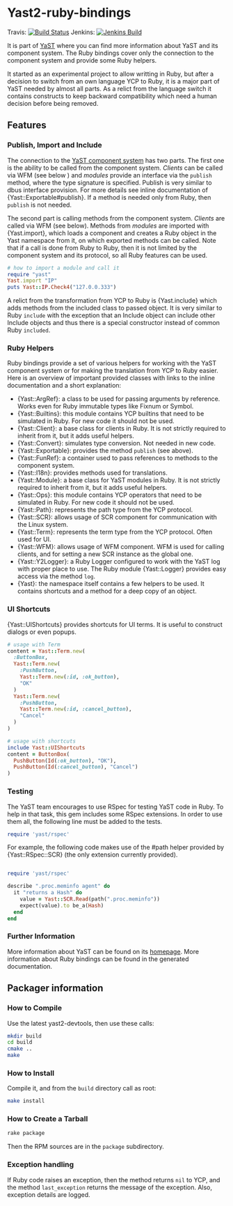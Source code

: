 # Yast2-ruby-bindings

Travis:  [![Build Status](https://travis-ci.org/yast/yast-ruby-bindings.svg?branch=master)](https://travis-ci.org/yast/yast-ruby-bindings)
Jenkins: [![Jenkins Build](http://img.shields.io/jenkins/s/https/ci.opensuse.org/yast-ruby-bindings-master.svg)](https://ci.opensuse.org/view/Yast/job/yast-ruby-bindings-master/)

It is part of [YaST](http://yast.github.io) where you can find more information
about YaST and its component system. The Ruby bindings cover only the connection to
the component system and provide some Ruby helpers.

It started as an experimental project to allow writting in Ruby, but after a decision
to switch from an own language YCP to Ruby, it is a major part of YaST needed by
almost all parts. As a relict from the language switch it contains constructs
to keep backward compatibility which need a human decision before being removed.

## Features

### Publish, Import and Include

The connection to the [YaST component system][arch] has two parts.
The first one is the ability
to be called from the component system. *Clients* can be called via WFM (see below )
and *modules* provide an interface via the `publish` method, where the type
signature is specified.
Publish is very similar to dbus interface provision. For more details see inline
documentation of {Yast::Exportable#publish}. If a method is needed only from Ruby,
then `publish` is not needed.

[arch]: https://yastgithubio.readthedocs.org/en/latest/architecture/

The second part is calling methods from the component system. *Clients* are called
via WFM (see below). Methods from *modules* are imported with {Yast.import}, which
loads a component and creates a Ruby object in the Yast namespace from it, on which
exported methods can be called.
Note that if a call is done from Ruby to Ruby, then it is not limited
by the component
system and its protocol, so all Ruby features can be used.

```ruby
# how to import a module and call it
require "yast"
Yast.import "IP"
puts Yast::IP.Check4("127.0.0.333")
```

A relict from the transformation from YCP to Ruby is {Yast.include} which adds methods
from the included class to passed object. It is very similar to Ruby `include` with
the exception that an Include object can include other Include objects and thus there is
a special constructor instead of common Ruby `included`.

### Ruby Helpers

Ruby bindings provide a set of various helpers for working with the YaST component
system or for making the translation from YCP to Ruby easier. Here is an overview of
important provided classes with links to the inline documentation and a short explanation:

* {Yast::ArgRef}: a class to be used for passing arguments by reference. Works
  even for Ruby immutable types like Fixnum or Symbol.
* {Yast::Builtins}: this module contains YCP builtins that need to be simulated in
  Ruby. For new code it should not be used.
* {Yast::Client}: a base class for clients in Ruby. It is not strictly
  required to inherit from it, but it adds useful helpers.
* {Yast::Convert}: simulates type conversion. Not needed in new code.
* {Yast::Exportable}: provides the method `publish` (see above).
* {Yast::FunRef}: a container used to pass references to methods to the component system.
* {Yast::I18n}: provides methods used for translations.
* {Yast::Module}: a base class for YaST modules in Ruby. It is not strictly
  required to inherit from it, but it adds useful helpers.
* {Yast::Ops}: this module contains YCP operators that need to be simulated in
  Ruby. For new code it should not be used.
* {Yast::Path}: represents the path type from the YCP protocol.
* {Yast::SCR}: allows usage of SCR component for communication with the Linux system.
* {Yast::Term}: represents the term type from the YCP protocol. Often used for UI.
* {Yast::WFM}: allows usage of WFM component. WFM is used for calling clients,
  and for setting a new SCR instance as the global one.
* {Yast::Y2Logger}: a Ruby Logger configured to work with the YaST log with proper
  place to use. The Ruby module {Yast::Logger} provides easy access via the method
  `log`.
* {Yast}: the namespace itself contains a few helpers to be used. It contains
  shortcuts and a method for a deep copy of an object.

### UI Shortcuts

{Yast::UIShortcuts} provides shortcuts for UI terms. It is useful to construct
dialogs or even popups.

```ruby
# usage with Term
content = Yast::Term.new(
  :ButtonBox,
  Yast::Term.new(
    :PushButton,
    Yast::Term.new(:id, :ok_button),
    "OK"
  )
  Yast::Term.new(
    :PushButton,
    Yast::Term.new(:id, :cancel_button),
    "Cancel"
  )
)

# usage with shortcuts
include Yast::UIShortcuts
content = ButtonBox(
  PushButton(Id(:ok_button), "OK"),
  PushButton(Id(:cancel_button), "Cancel")
)
```

### Testing

The YaST team encourages to use RSpec for testing YaST code in Ruby. To help in
that task, this gem includes some RSpec extensions. In order to use them all,
the following line must be added to the tests.

```ruby
require 'yast/rspec'
```

For example, the following code makes use of the #path helper provided by
{Yast::RSpec::SCR} (the only extension currently provided).

```ruby

require 'yast/rspec'

describe ".proc.meminfo agent" do
  it "returns a Hash" do
    value = Yast::SCR.Read(path(".proc.meminfo"))
    expect(value).to be_a(Hash)
  end
end
```

### Further Information

More information about YaST can be found on its [homepage](http://yast.github.io).
More information about Ruby bindings can be found in the generated documentation.

## Packager information

### How to Compile

Use the latest yast2-devtools, then use these calls:

```bash
mkdir build
cd build
cmake ..
make
```

### How to Install

Compile it, and from the `build` directory call as root:

```bash
make install
```

### How to Create a Tarball

```bash
rake package
```

Then the RPM sources are in the `package` subdirectory.

### Exception handling

If Ruby code raises an exception, then the method returns `nil` to YCP,
and the method `last_exception` returns the message of the exception.
Also, exception details are logged.

